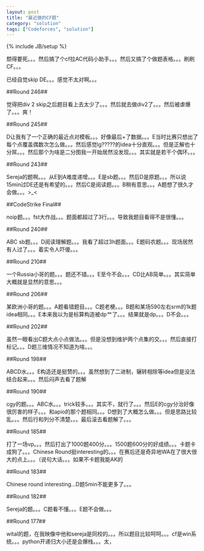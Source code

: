 ```yaml
---
layout: post
title: "最近做的CF题"
category: "solution"
tags: ["Codeforces", "solution"]
---
```

{% include JB/setup %}

颓得要死。。。然后搞了个cf拉AC代码小助手。。。然后又搞了个做题表格。。。刷刷CF。。。

已经自觉skip DE。。。感觉不太对啊。。。

##Round 246##

觉得把div 2 skip之后题目看上去太少了。。。然后就去做div2了。。。然后被虐爆了。。。爽！

##Round 245##

D让我有了一个正确的最近点对模板。。。好像最后+了数据。。。E当时比赛只想出了每个点覆盖偶数次怎么做。。。然后感觉lg?????的idea十分直观。。。但是正解也十分屌。。。然后那个为啥是二分图我一开始居然没发现。。。其实就是若干个偶环。。。

##Round 243##

Sereja的题啊。。。从E到A难度递增。。。E是sb题。。。然后D是原题。。。所以说15min过DE还是有希望的。。。然后C是阅读题。。。B稍有意思。。。A题想了很久才会做。。。>_<

##CodeStrike Final##

noip题。。。fst大作战。。。题面都超过了3行。。。导致我题目看得不是很懂。。。

##Round 240##

ABC sb题。。。D阅读理解题。。。我看了超过3h题面。。。E题码农题。。。现场居然有人过了。。。着实令人吓傻。。。

##Round 210##

一个Russia小哥的题。。。题还不错。。。E至今不会。。。CD比AB简单。。。其实简单大概就是显然的意思。。。

##Round 206##

某欧洲小哥的题。。。A题看错题目。。。C题老梗。。。B题和某场590左右srm的1k题idea相同。。。E本来我以为是标算构造被dp艹了。。。结果就是dp。。。D不会。。。

##Round 202##

虽然一眼看出C题大点小点做法。。。但是没想到维护两个点集的交。。。然后直接打标记。。。D题三维情况不知道为啥。。。

##Round 198##

ABCD水。。。E构造还是挺赞的。。。虽然想到了二进制，辗转相除等idea但是没法结合起来。。。然后闷声去看了题解

##Round 190##

cgy的题。。。ABC水。。。trick较多。。。其实不，就行了。。。然后E的cgy分治好像很厉害的样子。。。和apio的那个题相同。。。D想到了大概怎么做。。。但是思路比较乱。。。然后行和列分不清楚。。。最后滚去看题解了。。。

##Round 185##

打了一场vp。。。然后打出了1000题400分。。。1500题600分的好成绩。。。卡题卡成狗了。。。Chinese Round挺interesting的。。。在赛后还是奇异地WA在了很大很大的点上。。。（说句大话。。。如果不卡题我能AK的

##Round 183##

Chinese round interesting...D题5min不能更多了。。。

##Round 182##

Sereja的题。。。C题看不懂。。。E题不会做。。。

##Round 177##

wital的题，在我映像中他和sereja是同校的。。。所以题目比较呵呵。。。cf是win系统。。。python开递归大小还是会爆栈。。。太，
